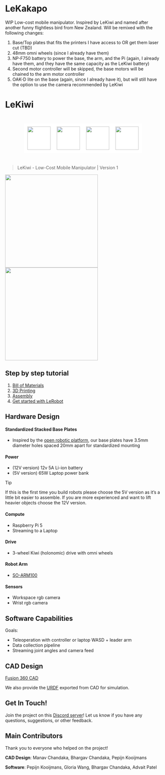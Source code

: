 # LeKakapo

WIP Low-cost mobile manipulator. Inspired by LeKiwi and named after another funny flightless bird from New Zealand. Will be remixed with the following changes:

1. Base/Top plates that fits the printers I have access to OR get them laser cut (TBD)
2. 48mm omni wheels (since I already have them)
3. NP-F750 battery to power the base, the arm, and the Pi (again, I already have them, and they have the same capacity as the LeKiwi battery)
4. Second motor controller will be skipped, the base motors will be chained to the arm motor controller
5. OAK-D lite on the base (again, since I already have it), but will still have the option to use the camera recommended by LeKiwi

# LeKiwi
<div style="display: flex; justify-content: center; align-items: center; padding: 25px;">
    <img src="media/167040694.png" height="75" style="background-color: white; padding: 10px;"/>
    <img src="media/University-of-Illinois-logo.jpg" height="75" style="background-color: white; padding: 10px;"/>
    <img src="media/hf-logo-with-title.png" height="75" style="background-color: white; padding: 10px;"/>
    <img src="media/lerobot-logo-light.png" height="75" style="background-color: white; padding: 10px;"/>
</div>


> LeKiwi - Low-Cost Mobile Manipulator | Version 1

<img src="./media/lekiwi_cad_v1.png" width=300/> <img src="./media/lekiwi_real.jpg" width=300/> 

## Step by step tutorial
1. [Bill of Materials](BOM.md)
2. [3D Printing](3DPrinting.md)
3. [Assembly](Assembly.md)
4. [Get started with LeRobot](https://github.com/huggingface/lerobot/blob/main/examples/11_use_lekiwi.md)

## Hardware Design
#### Standardized Stacked Base Plates
- Inspired by the [open robotic platform](https://openroboticplatform.com/designrules), our base plates have 3.5mm diameter holes spaced 20mm apart for standardized mounting

#### Power
- (12V version) 12v 5A Li-ion battery
- (5V version) 65W Laptop power bank

> [!TIP]  
> If this is the first time you build robots please choose the 5V version as it’s a little bit easier to assemble. If you are more experienced and want to lift heavier objects choose the 12V version.

#### Compute
- Raspberry Pi 5
- Streaming to a Laptop

#### Drive
- 3-wheel Kiwi (holonomic) drive with omni wheels

#### Robot Arm
- [SO-ARM100](https://github.com/TheRobotStudio/SO-ARM100)

#### Sensors
- Workspace rgb camera
- Wrist rgb camera

## Software Capabilities
Goals:
- Teleoperation with controller or laptop WASD + leader arm
- Data collection pipeline
- Streaming joint angles and camera feed

## CAD Design
[Fusion 360 CAD](https://a360.co/4k1P8yO)

We also provide the [URDF](./URDF/) exported from CAD for simulation.
## Get In Touch!

Join the project on this [Discord server](https://discord.com/channels/1216765309076115607/1318390825528332371)! Let us know if you have any questions, suggestions, or other feedback.

## Main Contributors
Thank you to everyone who helped on the project!

**CAD Design**: Manav Chandaka, Bhargav Chandaka, Pepijn Kooijmans

**Software**: Pepijn Kooijmans, Gloria Wang, Bhargav Chandaka, Advait Patel
